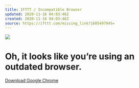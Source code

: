 ```yaml
---
title: IFTTT / Incompatible Browser
updated: 2020-11-16 04:03:46Z
created: 2020-11-16 04:03:46Z
source: https://ifttt.com/missing_link?1605497945=
---
```


 [![](https://ifttt.com/error.svg)](https://ifttt.com/)

#  Oh, it looks like you’re using an outdated browser.

 [Download Google Chrome](https://www.google.com/chrome/browser/desktop/index.html)